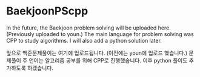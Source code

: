 # BaekjoonPScpp
In the future, the Baekjoon problem solving will be uploaded here.
(Previously uploaded to youn.)
The main language for problem solving was CPP to study algorithms.
I will also add a python solution later.

앞으로 백준문제풀이는 여기에 업로드됩니다.
(이전에는 youn에 업로드 했습니다.)
문제풀이 주 언어는 알고리즘 공부를 위해 CPP로 진행했습니다.
이후 python 풀이도 추가하도록 하겠습니다.
